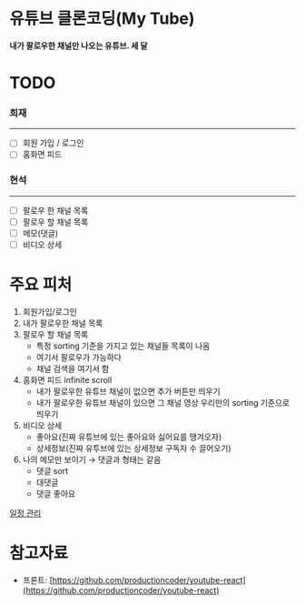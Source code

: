 # 유튜브 클론코딩(My Tube)

**내가 팔로우한 채널만 나오는 유튜브. 세 달**

# TODO

### 희재

---

- [ ]  회원 가입 / 로그인
- [ ]  홈화면 피드

### 현석

---

- [ ]  팔로우 한 채널 목록
- [ ]  팔로우 할 채널 목록
- [ ]  메모(댓글)
- [ ]  비디오 상세

# 주요 피처

1. 회원가입/로그인
2. 내가 팔로우한 채널 목록
3. 팔로우 할 채널 목록
    - 특정 sorting 기준을 가지고 있는 채널들 목록이 나옴
    - 여기서 팔로우가 가능하다
    - 채널 검색을 여기서 함
4. 홈화면 피드 infinite scroll
    - 내가 팔로우한 유튜브 채널이 없으면 추가 버튼만 띄우기
    - 내가 팔로우한 유튜브 채널이 있으면 그 채널 영상 우리만의 sorting 기준으로 띄우기
5. 비디오 상세
    - 좋아요(진짜 유튜브에 있는 좋아요와 싫어요를 땡겨오자)
    - 상세정보(진짜 유투브에 있는 상세정보 구독자 수 끌어오기)
6. 나의 메모만 보이기 → 댓글과 형태는 같음
    - 댓글 sort
    - 대댓글
    - 댓글 좋아요

[일정 관리](https://www.notion.so/c539c07faeaf497f98ee3ad3d3a0d741)

# 참고자료

- 프론트: [https://github.com/productioncoder/youtube-react](https://github.com/productioncoder/youtube-react)